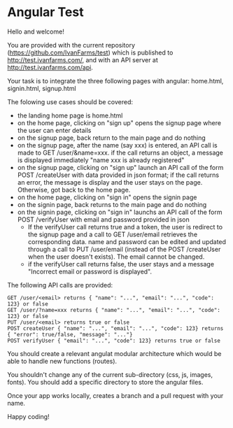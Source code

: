 Angular Test
============

Hello and welcome!

You are provided with the current repository (https://github.com/IvanFarms/test) which is published to http://test.ivanfarms.com/, and with an API server at http://test.ivanfarms.com/api. 

Your task is to integrate the three following pages with angular: home.html, signin.html, signup.html

The folowing use cases should be covered:
- the landing home page is home.html
- on the home page, clicking on "sign up" opens the signup page where the user can enter details
- on the signup page, back return to the main page and do nothing
- on the signup page, after the name (say xxx) is entered, an API call is made to GET /user/&name=xxx. if the call returns an object, a message is displayed immediately "name xxx is already registered"
- on the signup page, clicking on "sign up" launch an API call of the form POST /createUser with data provided in json format; if the call returns an error, the message is display and the user stays on the page. Otherwise, got back to the home page.
- on the home page, clicking on "sign in" opens the signin page 
- on the signin page, back returns to the main page and do nothing
- on the signin page, clicking on "sign in" launchs an API call of the form POST /verifyUser with email and password provided in json 
   - If the verifyUser call returns true and a token, the user is redirect to the signup page and a call to GET /user/email retrieves the corresponding data. name and password can be edited and updated through a call to PUT /user/email (instead of the POST /createUser when the user doesn't exists). The email cannot be changed.
   - if the verifyUser call returns false, the user stays and a message "Incorrect email or password is displayed".

The following API calls are provided:

    GET /user/<email> returns { "name": "...", "email": "...", "code": 123} or false
    GET /user/?name=xxx returns { "name": "...", "email": "...", "code": 123} or false
    PUT /user/<email> returns true or false
    POST createUser { "name": "...", "email": "...", "code": 123} returns { "error": true/false, "message": "..."}
    POST verifyUser { "email": "...", "code": 123} returns true or false

You should create a relevant angulat modular architecture which would be able to handle new functions (routes).

You shouldn't change any of the current sub-directory (css, js, images, fonts). You should add a specific directory to store the angular files.

Once your app works locally, creates a branch and a pull request with your name.

Happy coding!
